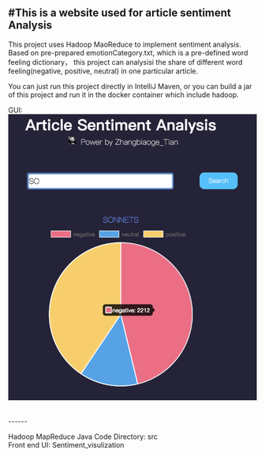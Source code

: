 #This is a website used for article sentiment Analysis
-------

This project uses Hadoop MaoReduce to implement sentiment analysis. Based on pre-prepared emotionCategory.txt, which is a pre-defined word feeling dictionary， this project can analysisi the share of different word feeling(negative, positive, neutral) in one particular article.
<br>

You can just run this project directly in IntelliJ Maven, or you can build a jar of this project and run it in the docker container which include hadoop.
<br>


GUI:
![Graphic User Interface](https://github.com/biaoge/Images/blob/master/SentimentAnalysis.png)


<br>
------

Hadoop MapReduce Java Code Directory: src
<br>
Front end UI: Sentiment_visulization

